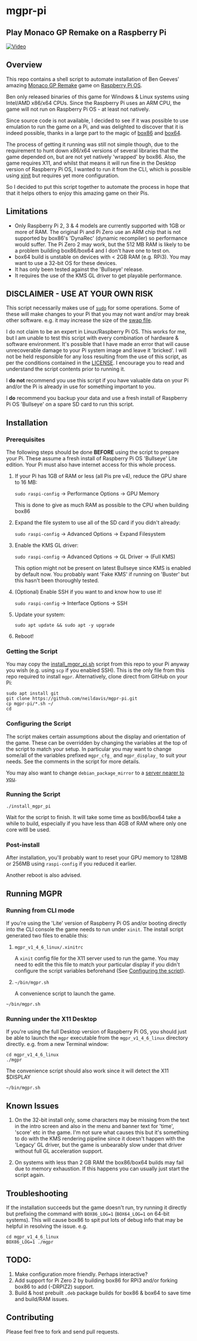 # mgpr-pi #

## Play Monaco GP Remake on a Raspberry Pi ##

[![Video](https://img.youtube.com/vi/LI3msMjCAkY/maxresdefault.jpg)](https://www.youtube.com/watch?v=LI3msMjCAkY)

## Overview ##

This repo contains a shell script to automate installation of Ben Geeves' amazing
[Monaco GP Remake](http://forum.arcadecontrols.com/index.php?topic=134445.0)
game on [Raspberry Pi OS](https://www.raspberrypi.com/software/).

Ben only released binaries of this game for Windows & Linux systems using Intel/AMD x86/x64 CPUs.
Since the Raspberry Pi uses an ARM CPU, the game will not run on Raspberry Pi OS - at least not natively.

Since source code is not available, I decided to see if it was possible to use emulation to run the
game on a Pi, and was delighted to discover that it is indeed possible, thanks in a large part to the magic of
[box86](https://github.com/ptitSeb/box86) and [box64](https://github.com/ptitSeb/box64).

The process of getting it running was still not simple though, due to the requirement to hunt down x86/x64 versions of
several libraries that the game depended on, but are not yet natively 'wrapped' by box86.
Also, the game requires X11, and whilst that means it will run fine in the Desktop version of Raspberry Pi OS,
I wanted to run it from the CLI, which is possible using [xinit](https://en.wikipedia.org/wiki/Xinit) but
requires yet more configuration.

So I decided to put this script together to automate the process in hope that that it helps others to enjoy this
amazing game on their Pis.

## Limitations ##

* Only Raspberry Pi 2, 3 & 4 models are currently supported with 1GB or more of RAM.
The original Pi and Pi Zero use an ARM chip that is not supported by box86's 'DynaRec' (dynamic recompiler)
so performance would suffer.
The Pi Zero 2 may work, but the 512 MB RAM is likely to be a problem building box86/box64 and I don't have one to test on.
* box64 build is unstable on devices with < 2GB RAM (e.g. RPi3). You may want to use a 32-bit OS for these devices.
* It has only been tested against the 'Bullseye' release.
* It requires the use of the KMS GL driver to get playable performance.

## DISCLAIMER - **USE AT YOUR OWN RISK** ##

This script necessarily makes use of [`sudo`](https://en.wikipedia.org/wiki/Sudo)
for some operations.
Some of these will make changes to your Pi that you may not want and/or may break other software.
e.g. it may increase the size of the
[swap file](https://www.linux.com/news/all-about-linux-swap-space/).

I do not claim to be an expert in Linux/Raspberry Pi OS. This works for me, but I am unable to test this script with every combination of hardware & software environment.
It's possible that I have made an error that will cause unrecoverable damage to your Pi system image and leave it 'bricked'.
I will not be held responsible for any loss resulting from the use of this script, as per the conditions
contained in the [LICENSE](LICENSE). I encourage you to read and understand the script contents prior to running it.

I **do not** recommend you use this script if you have valuable data on your Pi and/or the Pi is already in use for
something important to you.

I **do** recommend you backup your data and use a fresh install of Raspberry Pi OS 'Bullseye' on a spare SD card
to run this script.

## Installation ##

### Prerequisites ###

The following steps should be done **BEFORE** using the script to prepare your Pi.
These assume a fresh install of Raspberry Pi OS 'Bullseye' Lite edition.
Your Pi must also have internet access for this whole process.

1. If your Pi has 1GB of RAM or less (all Pis pre v4), reduce the GPU share to 16 MB:

     `sudo raspi-config` -> Performance Options -> GPU Memory

    This is done to give as much RAM as possible to the CPU when building box86

2. Expand the file system to use all of the SD card if you didn't already:

     `sudo raspi-config` -> Advanced Options -> Expand Filesystem

3. Enable the KMS GL driver:

     `sudo raspi-config` -> Advanced Options -> GL Driver -> (Full KMS)

     This option might not be present on latest Bullseye since KMS is enabled by default now. 
     You probably want 'Fake KMS' if running on 'Buster' but this hasn't been thoroughly tested.

4. (Optional) Enable SSH if you want to and know how to use it!

     `sudo raspi-config` -> Interface Options -> SSH

5. Update your system:

    `sudo apt update && sudo apt -y upgrade`

6. Reboot!

### Getting the Script ###

You may copy the [install_mgpr_pi.sh](install_mgpr_pi.sh) script from this repo to your Pi anyway you wish
(e.g. using `scp` if you enabled SSH). This is the only file from this repo required to install `mgpr`.
Alternatively, clone direct from GitHub on your Pi:

```shell
sudo apt install git
git clone https://github.com/neildavis/mgpr-pi.git
cp mgpr-pi/*.sh ~/
cd
```

### Configuring the Script ###

The script makes certain assumptions about the display and orientation of the game.
These can be overridden by changing the variables at the top of the script to match
your setup. In particular you may want to change some/all of the variables prefixed
`mgpr_cfg_` and `mgpr_display_` to suit your needs. See the comments in the script
for more details.

You may also want to change `debian_package_mirror` to a
[server nearer to you](https://www.debian.org/mirror/list).

### Running the Script ###

```shell
./install_mgpr_pi
```

Wait for the script to finish. It will take some time as box86/box64 take a while to build,
especially if you have less than 4GB of RAM where only one core witll be used.

### Post-install ###

After installation, you'll probably want to reset your GPU memory to 128MB or 256MB using `raspi-config` if you reduced it earlier.

Another reboot is also advised.

## Running MGPR ##

### Running from CLI mode ###

If you're using the 'Lite' version of Raspberry Pi OS and/or booting directly into the CLI console
the game needs to run under `xinit`. The install script generated two files to enable this:

1. `mgpr_v1_4_6_linux/.xinitrc`

    A `xinit` config file for the X11 server used to run the game.
    You may need to edit the this file to match your particular display if you didn't configure the script
    variables beforehand (See [Configuring the script](#configuring-the-script)).

2. `~/bin/mgpr.sh`

     A convenience script to launch the game.

```shell
~/bin/mgpr.sh
```

### Running under the X11 Desktop ###

If you're using the full Desktop version of Raspberry Pi OS, you should just be able to launch the `mgpr` executable
from the `mgpr_v1_4_6_linux` directory directly. e.g. from a new Terminal window:

```shell
cd mgpr_v1_4_6_linux
./mgpr
```

The convenience script should also work since it will detect the X11 $DISPLAY

```shell
~/bin/mgpr.sh
```

## Known Issues ##

1. On the 32-bit install only, some characters may be missing from the text in the intro screen
and also in the menu and banner text for 'time', 'score' etc in the game.
I'm not sure what causes this but it's something to do with the KMS rendering pipeline
since it doesn't happen with the 'Legacy' GL driver, but the game is unbearably slow
under that driver without full GL acceleration support.

2. On systems with less than 2 GB RAM the box86/box64 builds may fail due to memory exhaustion.
If this happens you can usually just start the script again.

## Troubleshooting ##

If the installation succeeds but the game doesn't run, try running it directly but prefixing
the command with `BOX86_LOG=1` (`BOX64_LOG=1` on 64-bit systems). This will cause box86 to spit put lots of debug info that
may be helpful in resolving the issue. e.g.

```shell
cd mgpr_v1_4_6_linux
BOX86_LOG=1 ./mgpr
```

## TODO: ##

1. Make configuration more friendly. Perhaps interactive?
2. Add support for Pi Zero 2 by building box86 for RPi3 and/or forking box86 to add (-DRPIZ2) support.
3. Build & host prebuilt `.deb` package builds for box86 & box64 to save time and build/RAM issues.

## Contributing ##

Please feel free to fork and send pull requests.
